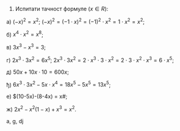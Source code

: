 1. Испитати тачност формуле $(x \in R)$:

а) $(-х)^2 = х^2$; 
$(-х)^2 = (-1 \cdot х)^2 = (-1)^2 \cdot х^2 = 1 \cdot х^2 = х^2$; 

б) $х^4 \cdot х^2 = х^8$; 

в) $3х^3 - х^3 = 3$; 

г) $2х^3 \cdot 3х^2 = 6х^5$; 
$2х^3 \cdot 3х^2 = 2 \cdot х^3 \cdot 3 \cdot х^2 = 2 \cdot 3 \cdot  х^2 \cdot х^3 = 6 \cdot х^5$; 

д) $50x+10x \cdot 10 = 600x$; 

ђ) $6x^3 \cdot 3x^2-5x \cdot x^4 = 18x^5 - 5x^5 = 13х^5$;

е) $(10-5x)-(8-4x) = х#; 

ж) $2x^2 - х^2(1 - х) + х^3 = х^2$.

a, g, dj
